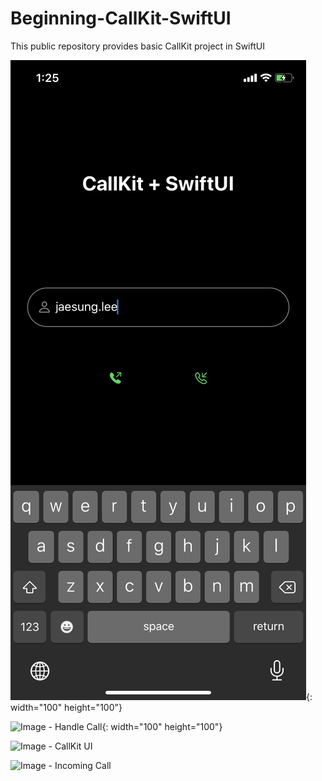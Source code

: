 # Beginning-CallKit-SwiftUI
This public repository provides basic CallKit project in SwiftUI

![Image - Make Call](./screenshots/makeCall.PNG){: width="100" height="100"}

![Image - Handle Call](https://raw.githubusercontent.com/jaesung-wwdc/Beginning-CallKit-SwiftUI/master/screenshots/handleCall.PNG){: width="100" height="100"}

![Image - CallKit UI](https://raw.githubusercontent.com/jaesung-wwdc/Beginning-CallKit-SwiftUI/master/screenshots/callkitUI.PNG)

![Image - Incoming Call](https://raw.githubusercontent.com/jaesung-wwdc/Beginning-CallKit-SwiftUI/master/screenshots/incomingCall.PNG)
